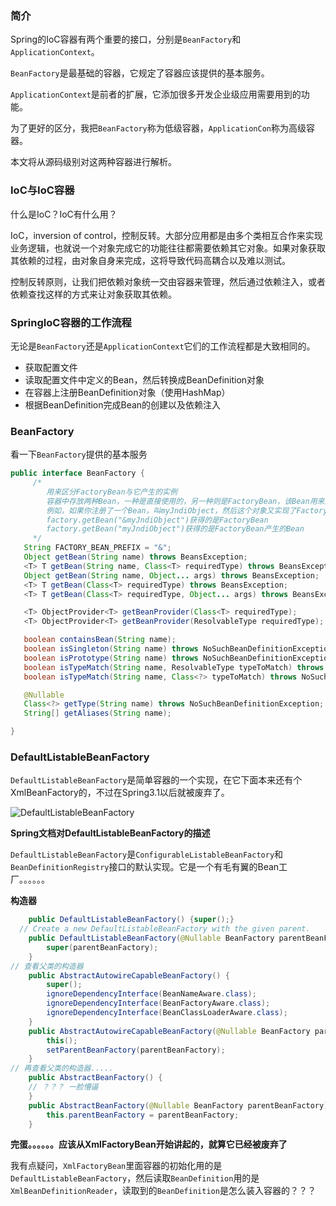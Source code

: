 ### 简介

Spring的IoC容器有两个重要的接口，分别是`BeanFactory`和`ApplicationContext`。

`BeanFactory`是最基础的容器，它规定了容器应该提供的基本服务。

`ApplicationContext`是前者的扩展，它添加很多开发企业级应用需要用到的功能。

为了更好的区分，我把`BeanFactory`称为低级容器，`ApplicationCon`称为高级容器。

本文将从源码级别对这两种容器进行解析。

### IoC与IoC容器

什么是IoC？IoC有什么用？

IoC，inversion of control，控制反转。大部分应用都是由多个类相互合作来实现业务逻辑，也就说一个对象完成它的功能往往都需要依赖其它对象。如果对象获取其依赖的过程，由对象自身来完成，这将导致代码高耦合以及难以测试。

控制反转原则，让我们把依赖对象统一交由容器来管理，然后通过依赖注入，或者依赖查找这样的方式来让对象获取其依赖。

### SpringIoC容器的工作流程

无论是`BeanFactory`还是`ApplicationContext`它们的工作流程都是大致相同的。

-   获取配置文件
-   读取配置文件中定义的Bean，然后转换成BeanDefinition对象
-   在容器上注册BeanDefinition对象（使用HashMap）
-   根据BeanDefinition完成Bean的创建以及依赖注入

### BeanFactory

看一下`BeanFactory`提供的基本服务

```java
public interface BeanFactory {
	 /*
	 	用来区分FactoryBean与它产生的实例
	 	容器中存放两种Bean，一种是直接使用的，另一种则是FactoryBean，该Bean用来生成直接使用的Bean。
	 	例如，如果你注册了一个Bean，叫myJndiObject，然后这个对象又实现了FactoryBean接口
	 	factory.getBean("&myJndiObject")获得的是FactoryBean
	 	factory.getBean("myJndiObject")获得的是FactoryBean产生的Bean
	 */
   String FACTORY_BEAN_PREFIX = "&";
   Object getBean(String name) throws BeansException;
   <T> T getBean(String name, Class<T> requiredType) throws BeansException;
   Object getBean(String name, Object... args) throws BeansException;
   <T> T getBean(Class<T> requiredType) throws BeansException;
   <T> T getBean(Class<T> requiredType, Object... args) throws BeansException;

   <T> ObjectProvider<T> getBeanProvider(Class<T> requiredType);
   <T> ObjectProvider<T> getBeanProvider(ResolvableType requiredType);

   boolean containsBean(String name);
   boolean isSingleton(String name) throws NoSuchBeanDefinitionException;
   boolean isPrototype(String name) throws NoSuchBeanDefinitionException;
   boolean isTypeMatch(String name, ResolvableType typeToMatch) throws NoSuchBeanDefinitionException;
   boolean isTypeMatch(String name, Class<?> typeToMatch) throws NoSuchBeanDefinitionException;

   @Nullable
   Class<?> getType(String name) throws NoSuchBeanDefinitionException;
   String[] getAliases(String name);

}
```

### DefaultListableBeanFactory

`DefaultListableBeanFactory`是简单容器的一个实现，在它下面本来还有个XmlBeanFactory的，不过在Spring3.1以后就被废弃了。

![DefaultListableBeanFactory](/home/hdr/Desktop/Note/Java/JavaWeb/6.业务层/Spring/图片/DefaultListableBeanFactory.png)

**Spring文档对DefaultListableBeanFactory的描述**

`DefaultListableBeanFactory`是`ConfigurableListableBeanFactory`和`BeanDefinitionRegistry`接口的默认实现。它是一个有毛有翼的Bean工厂。。。。。。

**构造器**

```java
	public DefaultListableBeanFactory() {super();}
  // Create a new DefaultListableBeanFactory with the given parent.
	public DefaultListableBeanFactory(@Nullable BeanFactory parentBeanFactory) {
		super(parentBeanFactory);
	}
// 查看父类的构造器
	public AbstractAutowireCapableBeanFactory() {
		super();
		ignoreDependencyInterface(BeanNameAware.class);
		ignoreDependencyInterface(BeanFactoryAware.class);
		ignoreDependencyInterface(BeanClassLoaderAware.class);
	}
	public AbstractAutowireCapableBeanFactory(@Nullable BeanFactory parentBeanFactory) {
		this();
		setParentBeanFactory(parentBeanFactory);
	}
// 再查看父类的构造器.....
	public AbstractBeanFactory() {
    // ？？？ 一脸懵逼
	}
	public AbstractBeanFactory(@Nullable BeanFactory parentBeanFactory) {
		this.parentBeanFactory = parentBeanFactory;
	}
```

**完蛋。。。。。。应该从XmlFactoryBean开始讲起的，就算它已经被废弃了**

我有点疑问，`XmlFactoryBean`里面容器的初始化用的是`DefaultListableBeanFactory`，然后读取`BeanDefinition`用的是`XmlBeanDefinitionReader`，读取到的`BeanDefinition`是怎么装入容器的？？？

